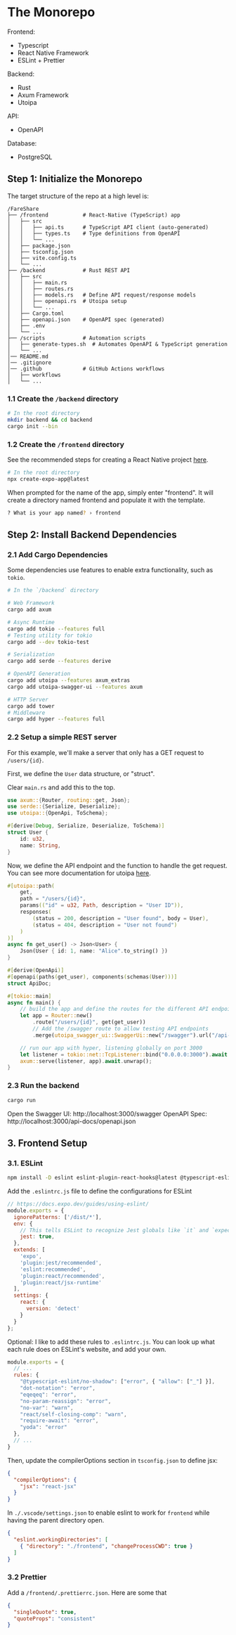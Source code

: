 # The Monorepo

Frontend:
* Typescript
* React Native Framework
* ESLint + Prettier

Backend: 
* Rust
* Axum Framework
* Utoipa 

API:
* OpenAPI

Database:
* PostgreSQL

## Step 1: Initialize the Monorepo

The target structure of the repo at a high level is:

```
/FareShare
├── /frontend           # React-Native (TypeScript) app
│   ├── src
│   │   ├── api.ts      # TypeScript API client (auto-generated)
│   │   ├── types.ts    # Type definitions from OpenAPI
│   │   └── ...
│   ├── package.json
│   ├── tsconfig.json
│   ├── vite.config.ts
│   └── ...
├── /backend            # Rust REST API
│   ├── src
│   │   ├── main.rs
│   │   ├── routes.rs
│   │   ├── models.rs   # Define API request/response models
│   │   ├── openapi.rs  # Utoipa setup
│   │   └── ...
│   ├── Cargo.toml
│   ├── openapi.json    # OpenAPI spec (generated)
│   ├── .env
│   └── ...
├── /scripts            # Automation scripts
│   ├── generate-types.sh  # Automates OpenAPI & TypeScript generation
│   └── ...
│── README.md
│── .gitignore
│── .github             # GitHub Actions workflows
│   ├── workflows
│   └── ...
```

### 1.1 Create the `/backend` directory

```sh
# In the root directory
mkdir backend && cd backend
cargo init --bin
```

### 1.2 Create the `/frontend` directory

See the recommended steps for creating a React Native project [here](https://docs.expo.dev/get-started/create-a-project/).

```sh
# In the root directory
npx create-expo-app@latest 
```

When prompted for the name of the app, simply enter "frontend". It will create a directory named frontend and populate it with the template.

```sh
? What is your app named? › frontend
```

## Step 2: Install Backend Dependencies

### 2.1 Add Cargo Dependencies

Some dependencies use features to enable extra functionality, such as `tokio`.

```sh
# In the `/backend` directory

# Web Framework
cargo add axum

# Async Runtime
cargo add tokio --features full
# Testing utility for tokio
cargo add --dev tokio-test

# Serialization
cargo add serde --features derive

# OpenAPI Generation
cargo add utoipa --features axum_extras
cargo add utoipa-swagger-ui --features axum

# HTTP Server
cargo add tower
# Middleware
cargo add hyper --features full
```

### 2.2 Setup a simple REST server

For this example, we'll make a server that only has a GET request to `/users/{id}`. 

First, we define the `User` data structure, or "struct".

Clear `main.rs` and add this to the top.
```rust
use axum::{Router, routing::get, Json};
use serde::{Serialize, Deserialize};
use utoipa::{OpenApi, ToSchema};

#[derive(Debug, Serialize, Deserialize, ToSchema)]
struct User {
    id: u32,
    name: String,
}
```

Now, we define the API endpoint and the function to handle the get request. You can see more documentation for utoipa [here](https://github.com/juhaku/utoipa).
```rust
#[utoipa::path(
    get,
    path = "/users/{id}",
    params(("id" = u32, Path, description = "User ID")),
    responses(
        (status = 200, description = "User found", body = User),
        (status = 404, description = "User not found")
    )
)]
async fn get_user() -> Json<User> {
    Json(User { id: 1, name: "Alice".to_string() })
}
```

```rust
#[derive(OpenApi)]
#[openapi(paths(get_user), components(schemas(User)))]
struct ApiDoc;
```

```rust
#[tokio::main]
async fn main() {
    // build the app and define the routes for the different API endpoints
    let app = Router::new()
        .route("/users/{id}", get(get_user))
        // Add the /swagger route to allow testing API endpoints
        .merge(utoipa_swagger_ui::SwaggerUi::new("/swagger").url("/api-docs/openapi.json", ApiDoc::openapi()));

    // run our app with hyper, listening globally on port 3000
    let listener = tokio::net::TcpListener::bind("0.0.0.0:3000").await.unwrap();
    axum::serve(listener, app).await.unwrap();
}
```

### 2.3 Run the backend

```sh
cargo run
```

Open the Swagger UI: http://localhost:3000/swagger
OpenAPI Spec: http://localhost:3000/api-docs/openapi.json

## 3. Frontend Setup

### 3.1. ESLint

```sh
npm install -D eslint eslint-plugin-react-hooks@latest @typescript-eslint/eslint-plugin@latest eslint-plugin-jest@latest
```

Add the `.eslintrc.js` file to define the configurations for ESLint
```js
// https://docs.expo.dev/guides/using-eslint/
module.exports = {
  ignorePatterns: ['/dist/*'],
  env: {
    // This tells ESLint to recognize Jest globals like `it` and `expect`
    jest: true, 
  },
  extends: [
    'expo',
    'plugin:jest/recommended',
    'eslint:recommended',
    'plugin:react/recommended',
    'plugin:react/jsx-runtime' 
  ],
  settings: {
    react: {
      version: 'detect'
    }
  }
};
```

Optional: I like to add these rules to `.eslintrc.js`. You can look up what each rule does on ESLint's website, and add your own.
```js
module.exports = {
  // ...
  rules: {
    "@typescript-eslint/no-shadow": ["error", { "allow": ["_"] }],
    "dot-notation": "error",
    "eqeqeq": "error",
    "no-param-reassign": "error",
    "no-var": "warn",
    "react/self-closing-comp": "warn",
    "require-await": "error",
    "yoda": "error"
  },
  // ...
}
```

Then, update the compilerOptions section in `tsconfig.json` to define jsx:

```json
{
  "compilerOptions": {
    "jsx": "react-jsx"
  }
}
```

In `./.vscode/settings.json` to enable eslint to work for `frontend` while having the parent directory open.
```json
{
  "eslint.workingDirectories": [
    { "directory": "./frontend", "changeProcessCWD": true }
  ]
}
```

### 3.2 Prettier

Add a `/frontend/.prettierrc.json`. Here are some that 
```json
{
  "singleQuote": true,
  "quoteProps": "consistent"
}
```